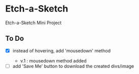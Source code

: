 # Etch-a-Sketch
Etch-a-Sketch Mini Project

## To Do
- [x] instead of hovering, add 'mousedown' method</s></li>
  - v.1 : mousedown method added
- [ ] add 'Save Me' button to download the created divs/image
